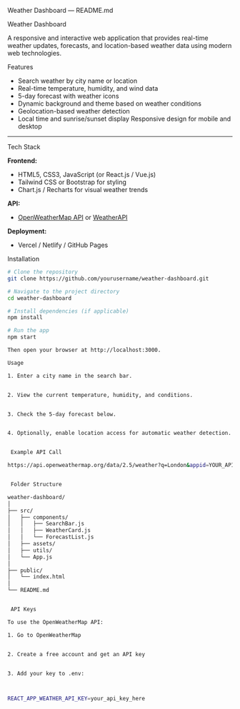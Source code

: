 Weather Dashboard — README.md

 Weather Dashboard

A responsive and interactive web application that provides real-time weather updates, forecasts, and location-based weather data using modern web technologies.


 Features

- Search weather by city name or location
- Real-time temperature, humidity, and wind data
- 5-day forecast with weather icons
- Dynamic background and theme based on weather conditions
-  Geolocation-based weather detection
-  Local time and sunrise/sunset display
Responsive design for mobile and desktop

---

 Tech Stack

**Frontend:**  
- HTML5, CSS3, JavaScript (or React.js / Vue.js)  
- Tailwind CSS or Bootstrap for styling  
- Chart.js / Recharts for visual weather trends  

**API:**  
- [OpenWeatherMap API](https://openweathermap.org/api) or [WeatherAPI](https://www.weatherapi.com/)  

**Deployment:**  
- Vercel / Netlify / GitHub Pages  

Installation

```bash
# Clone the repository
git clone https://github.com/yourusername/weather-dashboard.git

# Navigate to the project directory
cd weather-dashboard

# Install dependencies (if applicable)
npm install

# Run the app
npm start

Then open your browser at http://localhost:3000.

Usage

1. Enter a city name in the search bar.


2. View the current temperature, humidity, and conditions.


3. Check the 5-day forecast below.


4. Optionally, enable location access for automatic weather detection.


 Example API Call

https://api.openweathermap.org/data/2.5/weather?q=London&appid=YOUR_API_KEY&units=metric


 Folder Structure

weather-dashboard/
│
├── src/
│   ├── components/
│   │   ├── SearchBar.js
│   │   ├── WeatherCard.js
│   │   └── ForecastList.js
│   ├── assets/
│   ├── utils/
│   └── App.js
│
├── public/
│   └── index.html
│
└── README.md


 API Keys

To use the OpenWeatherMap API:

1. Go to OpenWeatherMap


2. Create a free account and get an API key


3. Add your key to .env:



REACT_APP_WEATHER_API_KEY=your_api_key_here
